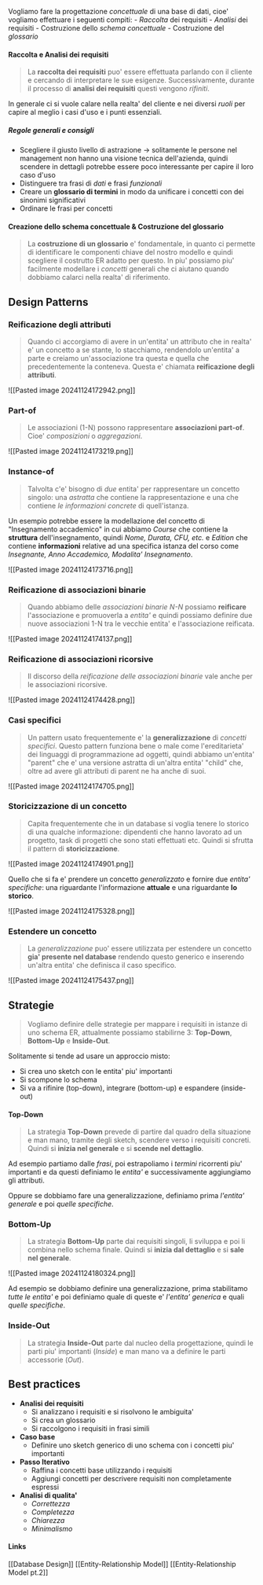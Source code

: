 Vogliamo fare la progettazione *concettuale* di una base di dati, cioe' vogliamo effettuare i seguenti compiti:
	- *Raccolta* dei requisiti
	- *Analisi* dei requisiti
	- Costruzione dello *schema concettuale*
	- Costruzione del *glossario*
#### Raccolta e Analisi dei requisiti
>La **raccolta dei requisiti** puo' essere effettuata parlando con il cliente e cercando di interpretare le sue esigenze. Successivamente, durante il processo di **analisi dei requisiti** questi vengono *rifiniti*.

In generale ci si vuole calare nella realta' del cliente e nei diversi *ruoli* per capire al meglio i casi d'uso e i punti essenziali.

##### Regole generali e consigli
- Scegliere il giusto livello di astrazione -> solitamente le persone nel management non hanno una visione tecnica dell'azienda, quindi scendere in dettagli potrebbe essere poco interessante per capire il loro caso d'uso
- Distinguere tra frasi di *dati* e frasi *funzionali*
- Creare un **glossario di termini** in modo da unificare i concetti con dei sinonimi significativi
- Ordinare le frasi per concetti

#### Creazione dello schema concettuale & Costruzione del glossario
>La **costruzione di un glossario** e' fondamentale, in quanto ci permette di identificare le componenti chiave del nostro modello e quindi scegliere il costrutto ER adatto per questo. In piu' possiamo piu' facilmente modellare i *concetti* generali che ci aiutano quando dobbiamo calarci nella realta' di riferimento.

## Design Patterns
### Reificazione degli attributi
>Quando ci accorgiamo di avere in un'entita' un attributo che in realta' e' un concetto a se stante, lo stacchiamo, rendendolo un'entita' a parte e creiamo un'associazione tra questa e quella che precedentemente la conteneva. Questa e' chiamata **reificazione degli attributi**.

![[Pasted image 20241124172942.png]]

### Part-of
>Le associazioni (1-N) possono rappresentare **associazioni part-of**. Cioe' *composizioni* o *aggregazioni*.

![[Pasted image 20241124173219.png]]

### Instance-of
>Talvolta c'e' bisogno di *due* entita' per rappresentare un concetto singolo: una *astratta* che contiene la rappresentazione e una che contiene *le informazioni concrete* di quell'istanza.

Un esempio potrebbe essere la modellazione del concetto di "Insegnamento accademico" in cui abbiamo *Course* che contiene la **struttura** dell'insegnamento, quindi *Nome, Durata, CFU, etc.* e *Edition* che contiene **informazioni** relative ad una specifica istanza del corso come *Insegnante, Anno Accademico, Modalita' Insegnamento*.

![[Pasted image 20241124173716.png]]

### Reificazione di associazioni binarie
>Quando abbiamo delle *associazioni binarie N-N* possiamo **reificare** l'associazione e promuoverla a *entita'* e quindi possiamo definire due nuove associazioni 1-N tra le vecchie entita' e l'associazione reificata.

![[Pasted image 20241124174137.png]]

### Reificazione di associazioni ricorsive
>Il discorso della *reificazione delle associazioni binarie* vale anche per le associazioni ricorsive.

![[Pasted image 20241124174428.png]]

### Casi specifici
>Un pattern usato frequentemente e' la **generalizzazione** di *concetti specifici*. Questo pattern funziona bene o male come l'ereditarieta' dei linguaggi di programmazione ad oggetti, quindi abbiamo un'entita' "parent" che e' una versione astratta di un'altra entita' "child" che, oltre ad avere gli attributi di parent ne ha anche di suoi.

![[Pasted image 20241124174705.png]]

### Storicizzazione di un concetto
>Capita frequentemente che in un database si voglia tenere lo storico di una qualche informazione: dipendenti che hanno lavorato ad un progetto, task di progetti che sono stati effettuati etc. Quindi si sfrutta il pattern di **storicizzazione**.

![[Pasted image 20241124174901.png]]

Quello che si fa e' prendere un concetto *generalizzato* e fornire due *entita' specifiche*: una riguardante l'informazione **attuale** e una riguardante **lo storico**.

![[Pasted image 20241124175328.png]]

### Estendere un concetto
>La *generalizzazione* puo' essere utilizzata per estendere un concetto **gia' presente nel database** rendendo questo generico e inserendo un'altra entita' che definisca il caso specifico.

![[Pasted image 20241124175437.png]]

## Strategie
>Vogliamo definire delle strategie per mappare i requisiti in istanze di uno schema ER, attualmente possiamo stabilirne 3: **Top-Down**, **Bottom-Up** e **Inside-Out**.

Solitamente si tende ad usare un approccio misto:
- Si crea uno sketch con le entita' piu' importanti
- Si scompone lo schema 
- Si va a rifinire (top-down), integrare (bottom-up) e espandere (inside-out)

#### Top-Down
>La strategia **Top-Down** prevede di partire dal quadro della situazione e man mano, tramite degli sketch, scendere verso i requisiti concreti. Quindi si **inizia nel generale** e si **scende nel dettaglio**.

Ad esempio partiamo dalle *frasi*, poi estrapoliamo i *termini* ricorrenti piu' importanti e da questi definiamo le *entita'* e successivamente aggiungiamo gli attributi. 

Oppure se dobbiamo fare una generalizzazione, definiamo prima *l'entita' generale* e poi *quelle specifiche*.

### Bottom-Up
>La strategia **Bottom-Up** parte dai requisiti singoli, li sviluppa e poi li combina nello schema finale. Quindi si **inizia dal dettaglio** e si **sale nel generale**.

![[Pasted image 20241124180324.png]]

Ad esempio se dobbiamo definire una generalizzazione, prima stabilitamo *tutte le entita'* e poi definiamo quale di queste e' *l'entita' generica* e quali *quelle specifiche*.

### Inside-Out
>La strategia **Inside-Out** parte dal nucleo della progettazione, quindi le parti piu' importanti (*Inside*) e man mano va a definire le parti accessorie (*Out*).

## Best practices
- **Analisi dei requisiti**
	- Si analizzano i requisiti e si risolvono le ambiguita'
	- Si crea un glossario
	- Si raccolgono i requisiti in frasi simili
- **Caso base**
	- Definire uno sketch generico di uno schema con i concetti piu' importanti
- **Passo Iterativo**
	- Raffina i concetti base utilizzando i requisiti
	- Aggiungi concetti per descrivere requisiti non completamente espressi
- **Analisi di qualita'**
	- *Correttezza*
	- *Completezza*
	- *Chiarezza*
	- *Minimalismo*

#### Links
[[Database Design]]
[[Entity-Relationship Model]]
[[Entity-Relationship Model pt.2]]